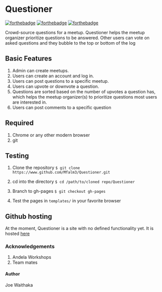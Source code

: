 # Questioner
[![forthebadge](https://forthebadge.com/images/badges/uses-html.svg)](https://forthebadge.com)
[![forthebadge](https://forthebadge.com/images/badges/uses-css.svg)](https://forthebadge.com)
[![forthebadge](https://forthebadge.com/images/badges/uses-js.svg)](https://forthebadge.com)

Crowd-source questions for a meetup. Questioner helps the meetup organizer prioritize questions to be answered. Other users can vote on asked questions and they bubble to the top or bottom of the log

## Basic Features
1. Admin can create meetups.
2. Users can create an account and log in.
3. Users can post questions to a specific meetup.
4. Users can upvote or downvote a question.
5. Questions are sorted based on the number of upvotes a question has, which helps the meetup organizer(s) to prioritize questions most users are interested in.
6. Users can post comments to a specific question

## Required
1. Chrome or any other modern browser
2. git

## Testing
1. Clone the repository
`$ git clone https://www.github.com/Mfalm3/Questioner.git`

2. cd into the directory
`$ cd /path/to/cloned repo/Questioner`

3. Branch to gh-pages
`$ git checkout gh-pages`

4. Test the pages in `templates/` in your favorite browser

## Github hosting
At the moment, Questioner is a site with no defined functionality yet. It is hosted [here](https://mfalm3.github.io/Questioner/UI/templates/index.html)

### Acknowledgements
1. Andela Workshops
2. Team mates

#### Author
Joe Waithaka
